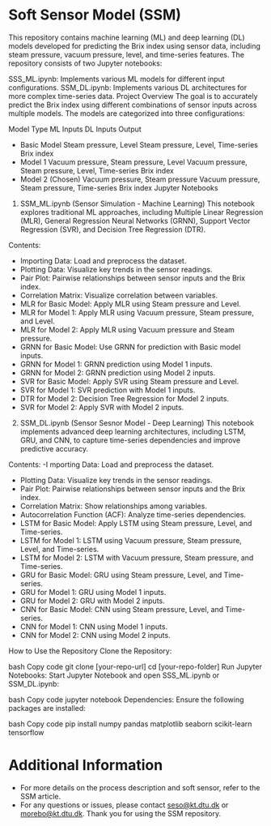 # Soft Sensor Model (SSM)

This repository contains machine learning (ML) and deep learning (DL) models developed for predicting the Brix index using sensor data, including steam pressure, vacuum pressure, level, and time-series features. The repository consists of two Jupyter notebooks:

SSS_ML.ipynb: Implements various ML models for different input configurations.
SSM_DL.ipynb: Implements various DL architectures for more complex time-series data.
Project Overview
The goal is to accurately predict the Brix index using different combinations of sensor inputs across multiple models. The models are categorized into three configurations:

Model                        Type	ML Inputs	DL Inputs	Output
- Basic Model	Steam pressure,     Level	Steam pressure,     Level,  Time-series	Brix index
- Model 1	Vacuum pressure, Steam pressure, Level	Vacuum pressure, Steam pressure, Level, Time-series	Brix index
- Model 2 (Chosen)	Vacuum pressure, Steam pressure	Vacuum pressure, Steam pressure, Time-series	Brix index
Jupyter Notebooks
1. SSM_ML.ipynb (Sensor Simulation - Machine Learning)
This notebook explores traditional ML approaches, including Multiple Linear Regression (MLR), General Regression Neural Networks (GRNN), Support Vector Regression (SVR), and Decision Tree Regression (DTR).

Contents:
- Importing Data: Load and preprocess the dataset.
- Plotting Data: Visualize key trends in the sensor readings.
- Pair Plot: Pairwise relationships between sensor inputs and the Brix index.
- Correlation Matrix: Visualize correlation between variables.
- MLR for Basic Model: Apply MLR using Steam pressure and Level.
- MLR for Model 1: Apply MLR using Vacuum pressure, Steam pressure, and Level.
- MLR for Model 2: Apply MLR using Vacuum pressure and Steam pressure.
- GRNN for Basic Model: Use GRNN for prediction with Basic model inputs.
- GRNN for Model 1: GRNN prediction using Model 1 inputs.
- GRNN for Model 2: GRNN prediction using Model 2 inputs.
- SVR for Basic Model: Apply SVR using Steam pressure and Level.
- SVR for Model 1: SVR prediction with Model 1 inputs.
- DTR for Model 2: Decision Tree Regression for Model 2 inputs.
- SVR for Model 2: Apply SVR with Model 2 inputs.
2. SSM_DL.ipynb (Sensor Sesnor Model - Deep Learning)
This notebook implements advanced deep learning architectures, including LSTM, GRU, and CNN, to capture time-series dependencies and improve predictive accuracy.

Contents:
-I mporting Data: Load and preprocess the dataset.
- Plotting Data: Visualize key trends in the sensor readings.
- Pair Plot: Pairwise relationships between sensor inputs and the Brix index.
- Correlation Matrix: Show relationships among variables.
- Autocorrelation Function (ACF): Analyze time-series dependencies.
- LSTM for Basic Model: Apply LSTM using Steam pressure, Level, and Time-series.
- LSTM for Model 1: LSTM using Vacuum pressure, Steam pressure, Level, and Time-series.
- LSTM for Model 2: LSTM with Vacuum pressure, Steam pressure, and Time-series.
- GRU for Basic Model: GRU using Steam pressure, Level, and Time-series.
- GRU for Model 1: GRU using Model 1 inputs.
- GRU for Model 2: GRU with Model 2 inputs.
- CNN for Basic Model: CNN using Steam pressure, Level, and Time-series.
- CNN for Model 1: CNN using Model 1 inputs.
- CNN for Model 2: CNN using Model 2 inputs.

How to Use the Repository
Clone the Repository:

bash
Copy code
git clone [your-repo-url]
cd [your-repo-folder]
Run Jupyter Notebooks: Start Jupyter Notebook and open SSS_ML.ipynb or SSM_DL.ipynb:

bash
Copy code
jupyter notebook
Dependencies: Ensure the following packages are installed:

bash
Copy code
pip install numpy pandas matplotlib seaborn scikit-learn tensorflow

# Additional Information
- For more details on the process description and soft sensor, refer to the SSM article.
- For any questions or issues, please contact seso@kt.dtu.dk or morebo@kt.dtu.dk.
Thank you for using the SSM repository.
